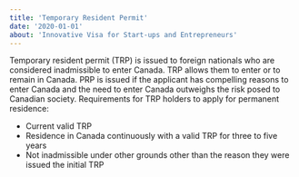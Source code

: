 ```yaml
---
title: 'Temporary Resident Permit'
date: '2020-01-01'
about: 'Innovative Visa for Start-ups and Entrepreneurs'
---
```


Temporary resident permit (TRP) is issued to foreign nationals who are considered inadmissible to enter Canada. TRP allows them to enter or to remain in Canada. PRP is issued if the applicant has compelling reasons to enter Canada and the need to enter Canada outweighs the risk posed to Canadian society.
Requirements for TRP holders to apply for permanent residence:
<div style="margin:8px;"></div>

<ul style="list-style-type: disc; list-style-position: outside; margin-top:5px; margin-left:5px;">
<li>Current valid TRP</li>
<li>Residence in Canada continuously with a valid TRP for three to five years</li>
<li>Not inadmissible under other grounds other than the reason they were issued the initial TRP</li>
</ul>